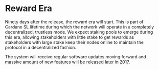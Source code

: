 # Reward Era

Ninety days after the release, the reward era will start. This is part
of Cardano SL lifetime during which the network will operate in a
completely decentralized, trustless mode. We expect staking pools to
emerge during this era, allowing stakeholders with little stake to get
rewards as stakeholders with large stake keep their nodes online to
maintain the protocol in a decentralized fashion.

The system will receive regular software updates moving forward and
massive amount of new features will be released [later in
2017](/timeline/future).

